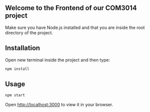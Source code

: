 ## Welcome to the Frontend of our COM3014 project

Make sure you have Node.js installed and that you are inside the root directory of the project.

## Installation

Open new terminal inside the project and then type:

```bash
npm install
```

## Usage

```bash
npm start
```

Open [http://localhost:3000](http://localhost:3000) to view it in your browser.
